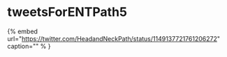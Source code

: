 # tweetsForENTPath5

{% embed url="https://twitter.com/HeadandNeckPath/status/1149137721761206272"  caption="" % }
